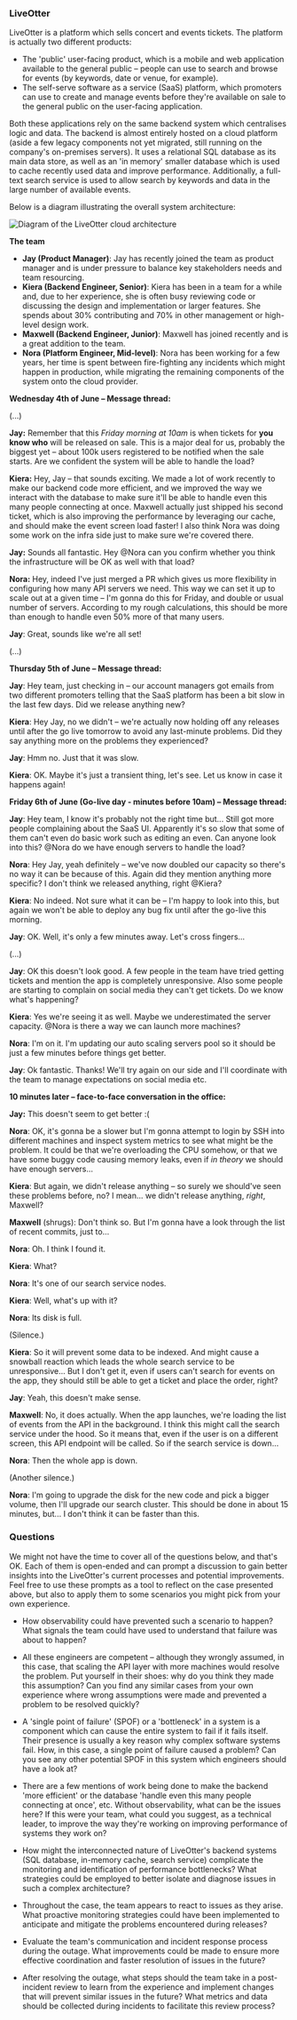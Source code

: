 ### LiveOtter

LiveOtter is a platform which sells concert and events tickets. The platform is actually two different products:
- The 'public' user-facing product, which is a mobile and web application available to the general public – people can use to search and browse for events (by keywords, date or venue, for example).
- The self-serve software as a service (SaaS) platform, which promoters can use to create and manage events before they're available on sale to the general public on the user-facing application.

Both these applications rely on the same backend system which centralises logic and data. The backend is almost entirely hosted on a cloud platform (aside a few legacy components not yet migrated, still running on the company's on-premises servers). It uses a relational SQL database as its main data store, as well as an 'in memory' smaller database which is used to cache recently used data and improve performance. Additionally, a full-text search service is used to allow search by keywords and data in the large number of available events.

Below is a diagram illustrating the overall system architecture:

![Diagram of the LiveOtter cloud architecture](https://eu-west-2.graphassets.com/AXI7KNWwuTwCtIHy5bFnWz/cmbq8w6jd11nw07l684nuq919)

**The team**

- **Jay (Product Manager)**: Jay has recently joined the team as product manager and is under pressure to balance key stakeholders needs and team resourcing. 
- **Kiera (Backend Engineer, Senior)**: Kiera has been in a team for a while and, due to her experience, she is often busy reviewing code or discussing the design and implementation or larger features. She spends about 30% contributing and 70% in other management or high-level design work.
- **Maxwell (Backend Engineer, Junior)**: Maxwell has joined recently and is a great addition to the team.
- **Nora (Platform Engineer, Mid-level)**: Nora has been working for a few years, her time is spent between fire-fighting any incidents which might happen in production, while migrating the remaining components of the system onto the cloud provider.

**Wednesday 4th of June – Message thread:**

(...)

**Jay:** Remember that this *Friday morning at 10am* is when tickets for **you know who** will be released on sale. This is a major deal for us, probably the biggest yet – about 100k users registered to be notified when the sale starts. Are we confident the system will be able to handle the load?

**Kiera:** Hey, Jay – that sounds exciting. We made a lot of work recently to make our backend code more efficient, and we improved the way we interact with the database to make sure it'll be able to handle even this many people connecting at once. Maxwell actually just shipped his second ticket, which is also improving the performance by leveraging our cache, and should make the event screen load faster! I also think Nora was doing some work on the infra side just to make sure we're covered there.

**Jay:** Sounds all fantastic. Hey @Nora can you confirm whether you think the infrastructure will be OK as well with that load?

**Nora:** Hey, indeed I've just merged a PR which gives us more flexibility in configuring how many API servers we need. This way we can set it up to scale out at a given time – I'm gonna do this for Friday, and double or usual number of servers. According to my rough calculations, this should be more than enough to handle even 50% more of that many users.

**Jay**: Great, sounds like we're all set!

(...)

**Thursday 5th of June – Message thread:**

**Jay**: Hey team, just checking in – our account managers got emails from two different promoters telling that the SaaS platform has been a bit slow in the last few days. Did we release anything new?

**Kiera**: Hey Jay, no we didn't – we're actually now holding off any releases until after the go live tomorrow to avoid any last-minute problems. Did they say anything more on the problems they experienced?

**Jay**: Hmm no. Just that it was slow.

**Kiera**: OK. Maybe it's just a transient thing, let's see. Let us know in case it happens again!

**Friday 6th of June (Go-live day - minutes before 10am) – Message thread:**

**Jay**: Hey team, I know it's probably not the right time but... Still got more people complaining about the SaaS UI. Apparently it's so slow that some of them can't even do basic work such as editing an even. Can anyone look into this? @Nora do we have enough servers to handle the load?

**Nora**: Hey Jay, yeah definitely – we've now doubled our capacity so there's no way it can be because of this. Again did they mention anything more specific? I don't think we released anything, right @Kiera?

**Kiera**: No indeed. Not sure what it can be – I'm happy to look into this, but again we won't be able to deploy any bug fix until after the go-live this morning.

**Jay**: OK. Well, it's only a few minutes away. Let's cross fingers... 

(...)

**Jay**: OK this doesn't look good. A few people in the team have tried getting tickets and mention the app is completely unresponsive. Also some people are starting to complain on social media they can't get tickets. Do we know what's happening?

**Kiera**: Yes we're seeing it as well. Maybe we underestimated the server capacity. @Nora is there a way we can launch more machines?

**Nora**: I'm on it. I'm updating our auto scaling servers pool so it should be just a few minutes before things get better.

**Jay**: Ok fantastic. Thanks! We'll try again on our side and I'll coordinate with the team to manage expectations on social media etc. 

**10 minutes later – face-to-face conversation in the office:**

**Jay:** This doesn't seem to get better :(

**Nora**: OK, it's gonna be a slower but I'm gonna attempt to login by SSH into different machines and inspect system metrics to see what might be the problem. It could be that we're overloading the CPU somehow, or that we have some buggy code causing memory leaks, even if *in theory* we should have enough servers...

**Kiera**: But again, we didn't release anything – so surely we should've seen these problems before, no? I mean... we didn't release anything, *right*, Maxwell?

**Maxwell** (shrugs): Don't think so. But I'm gonna have a look through the list of recent commits, just to...

**Nora**: Oh. I think I found it.

**Kiera**: What?

**Nora**: It's one of our search service nodes.

**Kiera**: Well, what's up with it?

**Nora**: Its disk is full.

(Silence.)

**Kiera**: So it will prevent some data to be indexed. And might cause a snowball reaction which leads the whole search service to be unresponsive... But I don't get it, even if users can't search for events on the app, they should still be able to get a ticket and place the order, right?

**Jay**: Yeah, this doesn't make sense.

**Maxwell**: No, it does actually. When the app launches, we're loading the list of events from the API in the background. I think this might call the search service under the hood. So it means that, even if the user is on a different screen, this API endpoint will be called. So if the search service is down...

**Nora**: Then the whole app is down.

(Another silence.)

**Nora**: I'm going to upgrade the disk for the new code and pick a bigger volume, then I'll upgrade our search cluster. This should be done in about 15 minutes, but... I don't think it can be faster than this.

### Questions

We might not have the time to cover all of the questions below, and that's OK. Each of them is open-ended and can prompt a discussion to gain better insights into the LiveOtter's current processes and potential improvements. Feel free to use these prompts as a tool to reflect on the case presented above, but also to apply them to some scenarios you might pick from your own experience.

- How observability could have prevented such a scenario to happen? What signals the team could have used to understand that failure was about to happen?

- All these engineers are competent – although they wrongly assumed, in this case, that scaling the API layer with more machines would resolve the problem. Put yourself in their shoes: why do you think they made this assumption? Can you find any similar cases from your own experience where wrong assumptions were made and prevented a problem to be resolved quickly?

- A 'single point of failure' (SPOF) or a 'bottleneck' in a system is a component which can cause the entire system to fail if it fails itself. Their presence is usually a key reason why complex software systems fail. How, in this case, a single point of failure caused a problem? Can you see any other potential SPOF in this system which engineers should have a look at?

- There are a few mentions of work being done to make the backend 'more efficient' or the database 'handle even this many people connecting at once', etc. Without observability, what can be the issues here? If this were your team, what could you suggest, as a technical leader, to improve the way they're working on improving performance of systems they work on?

- How might the interconnected nature of LiveOtter's backend systems (SQL database, in-memory cache, search service) complicate the monitoring and identification of performance bottlenecks? What strategies could be employed to better isolate and diagnose issues in such a complex architecture?

- Throughout the case, the team appears to react to issues as they arise. What proactive monitoring strategies could have been implemented to anticipate and mitigate the problems encountered during releases?

- Evaluate the team's communication and incident response process during the outage. What improvements could be made to ensure more effective coordination and faster resolution of issues in the future?

- After resolving the outage, what steps should the team take in a post-incident review to learn from the experience and implement changes that will prevent similar issues in the future? What metrics and data should be collected during incidents to facilitate this review process?
